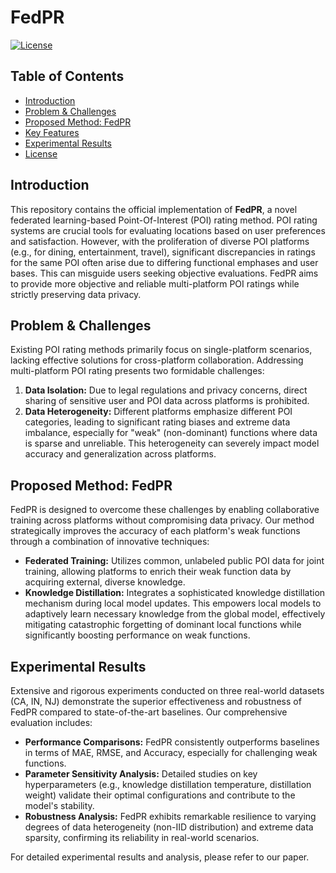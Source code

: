# FedPR

[![License](https://img.shields.io/badge/license-MIT-blue.svg)](LICENSE)
## Table of Contents
- [Introduction](#introduction)
- [Problem & Challenges](#problem--challenges)
- [Proposed Method: FedPR](#proposed-method-fedpr)
- [Key Features](#key-features)
- [Experimental Results](#experimental-results)
- [License](#license)

## Introduction

This repository contains the official implementation of **FedPR**, a novel federated learning-based Point-Of-Interest (POI) rating method. POI rating systems are crucial tools for evaluating locations based on user preferences and satisfaction. However, with the proliferation of diverse POI platforms (e.g., for dining, entertainment, travel), significant discrepancies in ratings for the same POI often arise due to differing functional emphases and user bases. This can misguide users seeking objective evaluations. FedPR aims to provide more objective and reliable multi-platform POI ratings while strictly preserving data privacy.

## Problem & Challenges

Existing POI rating methods primarily focus on single-platform scenarios, lacking effective solutions for cross-platform collaboration. Addressing multi-platform POI rating presents two formidable challenges:
1.  **Data Isolation:** Due to legal regulations and privacy concerns, direct sharing of sensitive user and POI data across platforms is prohibited.
2.  **Data Heterogeneity:** Different platforms emphasize different POI categories, leading to significant rating biases and extreme data imbalance, especially for "weak" (non-dominant) functions where data is sparse and unreliable. This heterogeneity can severely impact model accuracy and generalization across platforms.

## Proposed Method: FedPR

FedPR is designed to overcome these challenges by enabling collaborative training across platforms without compromising data privacy. Our method strategically improves the accuracy of each platform's weak functions through a combination of innovative techniques:

* **Federated Training:** Utilizes common, unlabeled public POI data for joint training, allowing platforms to enrich their weak function data by acquiring external, diverse knowledge.
* **Knowledge Distillation:** Integrates a sophisticated knowledge distillation mechanism during local model updates. This empowers local models to adaptively learn necessary knowledge from the global model, effectively mitigating catastrophic forgetting of dominant local functions while significantly boosting performance on weak functions.

## Experimental Results

Extensive and rigorous experiments conducted on three real-world datasets (CA, IN, NJ) demonstrate the superior effectiveness and robustness of FedPR compared to state-of-the-art baselines. Our comprehensive evaluation includes:
* **Performance Comparisons:** FedPR consistently outperforms baselines in terms of MAE, RMSE, and Accuracy, especially for challenging weak functions.
* **Parameter Sensitivity Analysis:** Detailed studies on key hyperparameters (e.g., knowledge distillation temperature, distillation weight) validate their optimal configurations and contribute to the model's stability.
* **Robustness Analysis:** FedPR exhibits remarkable resilience to varying degrees of data heterogeneity (non-IID distribution) and extreme data sparsity, confirming its reliability in real-world scenarios.

For detailed experimental results and analysis, please refer to our paper.
